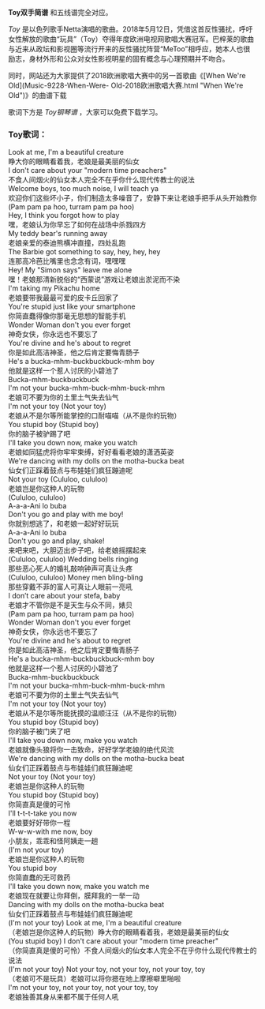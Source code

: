 

**Toy双手简谱** 和五线谱完全对应。

_Toy_
是以色列歌手Netta演唱的歌曲。2018年5月12日，凭借这首反性骚扰，呼吁女性解放的歌曲“玩具”（Toy）夺得年度欧洲电视网歌唱大赛冠军。巴梓莱的歌曲与近来从政坛和影视圈等流行开来的反性骚扰阵营“MeToo”相呼应，她本人也很励志，身材外形和公众对女性影视明星的固有概念与心理预期并不吻合。

同时，网站还为大家提供了2018欧洲歌唱大赛中的另一首歌曲《[When We're Old](Music-9228-When-Were-
Old-2018欧洲歌唱大赛.html "When We're Old")》的曲谱下载

歌词下方是 _Toy钢琴谱_ ，大家可以免费下载学习。

### Toy歌词：

Look at me, I'm a beautiful creature  
睁大你的眼睛看着我，老娘是最美丽的仙女  
I don't care about your "modern time preachers"  
不食人间烟火的仙女本人完全不在乎你什么现代传教士的说法  
Welcome boys, too much noise, I will teach ya  
欢迎你们这些坏小子，你们制造太多噪音了，安静下来让老娘手把手从头开始教你  
(Pam pam pa hoo, turram pam pa hoo)  
Hey, I think you forgot how to play  
嘿，老娘认为你早忘了如何在战场中杀戮四方  
My teddy bear's running away  
老娘亲爱的泰迪熊横冲直撞，四处乱跑  
The Barbie got something to say, hey, hey, hey  
连那高冷芭比嘴里也念念有词，嘿嘿嘿  
Hey! My "Simon says" leave me alone  
嘿！老娘那清新脱俗的“西蒙说”游戏让老娘出淤泥而不染  
I'm taking my Pikachu home  
老娘要带我最最可爱的皮卡丘回家了  
You're stupid just like your smartphone  
你简直蠢得像你那毫无思想的智能手机  
Wonder Woman don't you ever forget  
神奇女侠，你永远也不要忘了  
You're divine and he's about to regret  
你是如此高洁神圣，他之后肯定要悔青肠子  
He's a bucka-mhm-buckbuckbuck-mhm boy  
他就是这样一个惹人讨厌的小碧池了  
Bucka-mhm-buckbuckbuck  
I'm not your bucka-mhm-buck-mhm-buck-mhm  
老娘可不要为你的土里土气失去仙气  
I'm not your toy (Not your toy)  
老娘从不是尔等所能掌控的口耐喵喵（从不是你的玩物）  
You stupid boy (Stupid boy)  
你的脑子被驴踢了吧  
I'll take you down now, make you watch  
老娘如同猛虎将你牢牢束缚，好好看看老娘的潇洒英姿  
We're dancing with my dolls on the motha-bucka beat  
仙女们正踩着鼓点与布娃娃们疯狂蹦迪呢  
Not your toy (Cululoo, cululoo)  
老娘岂是你这种人的玩物  
(Cululoo, cululoo)  
A-a-a-Ani lo buba  
Don't you go and play with me boy!  
你就别想逃了，和老娘一起好好玩玩  
A-a-a-Ani lo buba  
Don't you go and play, shake!  
来吧来吧，大胆迈出步子吧，给老娘摇摆起来  
(Cululoo, cululoo) Wedding bells ringing  
那些恶心死人的婚礼敲响钟声可真让头疼  
(Cululoo, cululoo) Money men bling-bling  
那些穿戴不菲的富人可真让人眼前一亮吼  
I don’t care about your stefa, baby  
老娘才不管你是不是天生与众不同，婊贝  
(Pam pam pa hoo, turram pam pa hoo)  
Wonder Woman don't you ever forget  
神奇女侠，你永远也不要忘了  
You're divine and he's about to regret  
你是如此高洁神圣，他之后肯定要悔青肠子  
He's a bucka-mhm-buckbuckbuck-mhm boy  
他就是这样一个惹人讨厌的小碧池了  
Bucka-mhm-buckbuckbuck  
I'm not your bucka-mhm-buck-mhm-buck-mhm  
老娘可不要为你的土里土气失去仙气  
I'm not your toy (Not your toy)  
老娘从不是尔等所能抚摸的温顺汪汪（从不是你的玩物）  
You stupid boy (Stupid boy)  
你的脑子被门夹了吧  
I'll take you down now, make you watch  
老娘就像头狼将你一击致命，好好学学老娘的绝代风流  
We're dancing with my dolls on the motha-bucka beat  
仙女们正踩着鼓点与布娃娃们疯狂蹦迪呢  
Not your toy (Not your toy)  
老娘岂是你这种人的玩物  
You stupid boy (Stupid boy)  
你简直真是傻的可怜  
I'll t-t-t-take you now  
老娘要好好带你一程  
W-w-w-with me now, boy  
小朋友，乖乖和怪阿姨走一趟  
(I'm not your toy)  
老娘岂是你这种人的玩物  
You stupid boy  
你简直蠢的无可救药  
I'll take you down now, make you watch me  
老娘现在就要让你拜倒，膜拜我的一举一动  
Dancing with my dolls on the motha-bucka beat  
仙女们正踩着鼓点与布娃娃们疯狂蹦迪呢  
(I'm not your toy) Look at me, I'm a beautiful creature  
（老娘岂是你这种人的玩物）睁大你的眼睛看着我，老娘是最美丽的仙女  
(You stupid boy) I don't care about your "modern time preacher"  
（你简直真是傻的可怜）不食人间烟火的仙女本人完全不在乎你什么现代传教士的说法  
(I'm not your toy) Not your toy, not your toy, not your toy, toy  
（老娘可不是玩具）老娘可以将你摁在地上摩擦噼里啪啦  
I'm not your toy, not your toy, not your toy, toy  
老娘独善其身从来都不属于任何人吼

